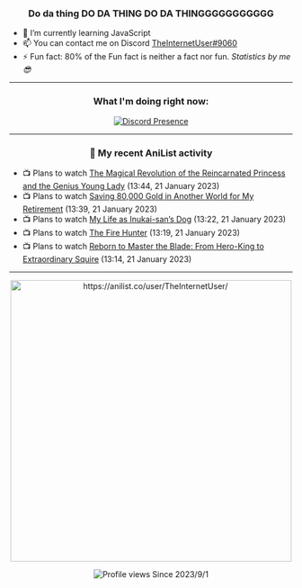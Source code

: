<div align="center">

### Do da thing DO DA THING DO DA THINGGGGGGGGGGG
</div>

- 🌱 I’m currently learning JavaScript
- 📫 You can contact me on Discord [TheInternetUser#9060](https://discord.com/users/534117072796385300)
- ⚡ Fun fact: 80% of the Fun fact is neither a fact nor fun. _Statistics by me 😎_
<hr>

<div align="center">

### What I'm doing right now:
[![Discord Presence](https://lanyard.cnrad.dev/api/534117072796385300)](https://discord.com/users/534117072796385300)
<hr>
  
### 🌸 My recent AniList activity

</div>

<!-- ANILIST_ACTIVITY:start -->

-   📺 Plans to watch [The Magical Revolution of the Reincarnated Princess and the Genius Young Lady](https://anilist.co/anime/153629) (13:44, 21 January 2023)
-   📺 Plans to watch [Saving 80,000 Gold in Another World for My Retirement](https://anilist.co/anime/152765) (13:39, 21 January 2023)
-   📺 Plans to watch [My Life as Inukai-san’s Dog](https://anilist.co/anime/146346) (13:22, 21 January 2023)
-   📺 Plans to watch [The Fire Hunter](https://anilist.co/anime/125869) (13:19, 21 January 2023)
-   📺 Plans to watch [Reborn to Master the Blade: From Hero-King to Extraordinary Squire](https://anilist.co/anime/142193) (13:14, 21 January 2023)

<!-- ANILIST_ACTIVITY:end -->
<hr>

<div align="center">

<img width="500" alt="https://anilist.co/user/TheInternetUser/" src="https://img.anili.st/User/929966"/>

![Profile views](https://gpvc.arturio.dev/TheInternetUse7) Since 2023/9/1

</div>
